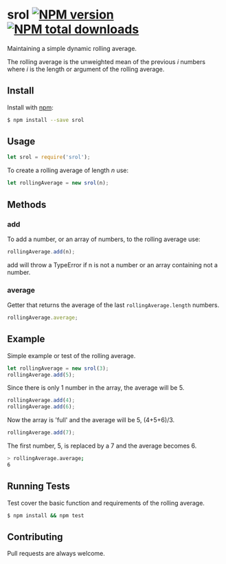# srol [![NPM version](https://img.shields.io/npm/v/srol.svg?style=flat)](https://www.npmjs.com/package/srol) [![NPM total downloads](https://img.shields.io/npm/dt/srol.svg?style=flat)](https://npmjs.org/package/srol)
Maintaining a simple dynamic rolling average.

The rolling average is the unweighted mean of the previous _i_ numbers where _i_ is the length 
or argument of the rolling average.
## Install

Install with [npm](https://www.npmjs.com/):

```sh
$ npm install --save srol
```

## Usage
```js
let srol = require('srol');
```

To create a rolling average of length *n*  use:

```js
let rollingAverage = new srol(n);
```

## Methods

### add
To add a number, or an array of numbers, to the rolling average use:
```js
rollingAverage.add(n);
```
add will throw a TypeError if n is not a number or an array containing not a number.

### average
Getter that returns the average of the last `rollingAverage.length` numbers.
 ```js
 rollingAverage.average;
 ```

## Example
Simple example or test of the rolling average.
```js
let rollingAverage = new srol(3);
rollingAverage.add(5);
```
Since there is only 1 number in the array, the average will be 5.
```js
rollingAverage.add(4);
rollingAverage.add(6);
```
Now the array is 'full' and the average will be 5, (4+5+6)/3.
```js
rollingAverage.add(7);
```
The first number, 5, is replaced by a 7 and the average becomes 6.
```sh
> rollingAverage.average;
6
```

## Running Tests
Test cover the basic function and requirements of the rolling average.
```sh
$ npm install && npm test
```

## Contributing
Pull requests are always welcome.